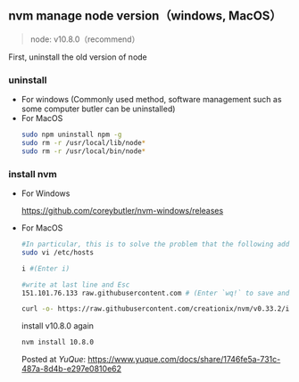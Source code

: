 ## nvm manage node version（windows, MacOS）

> node: v10.8.0（recommend）

First, uninstall the old version of node

### uninstall
- For windows (Commonly used method, software management such as some computer butler can be uninstalled)
- For MacOS
    ```sh
    sudo npm uninstall npm -g
    sudo rm -r /usr/local/lib/node*
    sudo rm -r /usr/local/bin/node*
    ```
### install nvm
- For Windows

    https://github.com/coreybutler/nvm-windows/releases
- For MacOS
    ```sh
    #In particular, this is to solve the problem that the following address https://raw.githubusercontent.com cannot be used
    sudo vi /etc/hosts

    i #(Enter i)

    #write at last line and Esc
    151.101.76.133 raw.githubusercontent.com # (Enter `wq!` to save and quit)

    curl -o- https://raw.githubusercontent.com/creationix/nvm/v0.33.2/install.sh | bash
    ```

    install v10.8.0 again
    ```sh
    nvm install 10.8.0
    ```
    Posted at *YuQue*: https://www.yuque.com/docs/share/1746fe5a-731c-487a-8d4b-e297e0810e62
